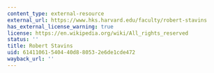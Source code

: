 ```yaml
---
content_type: external-resource
external_url: https://www.hks.harvard.edu/faculty/robert-stavins
has_external_license_warning: true
license: https://en.wikipedia.org/wiki/All_rights_reserved
status: ''
title: Robert Stavins
uid: 61411061-5404-40d8-8053-2e6de1cde472
wayback_url: ''
---
```

